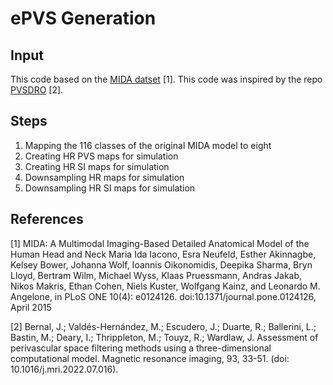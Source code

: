 # ePVS Generation

## Input
This code based on the [MIDA datset](https://itis.swiss/virtual-population/regional-human-models/mida-model/) [1].
This code was inspired by the repo [PVSDRO](https://github.com/joseabernal/PVSDRO) [2].

## Steps
1. Mapping the 116 classes of the original MIDA model to eight
2. Creating HR PVS maps for simulation
3. Creating HR SI maps for simulation
4. Downsampling HR maps for simulation
5. Downsampling HR SI maps for simulation


## References
[1] MIDA: A Multimodal Imaging-Based Detailed Anatomical Model of the Human Head and Neck
Maria Ida Iacono, Esra Neufeld, Esther Akinnagbe, Kelsey Bower, Johanna Wolf, Ioannis Oikonomidis, Deepika Sharma, Bryn Lloyd, Bertram Wilm, Michael Wyss, Klaas Pruessmann, Andras Jakab, Nikos Makris, Ethan Cohen, Niels Kuster, Wolfgang Kainz, and Leonardo M. Angelone, in PLoS ONE 10(4): e0124126. doi:10.1371/journal.pone.0124126, April 2015

[2] Bernal, J.; Valdés-Hernández, M.; Escudero, J.; Duarte, R.; Ballerini, L.; Bastin, M.; Deary, I.; Thrippleton, M.; Touyz, R.; Wardlaw, J. Assessment of perivascular space filtering methods using a three-dimensional computational model. Magnetic resonance imaging, 93, 33-51. (doi: 10.1016/j.mri.2022.07.016).